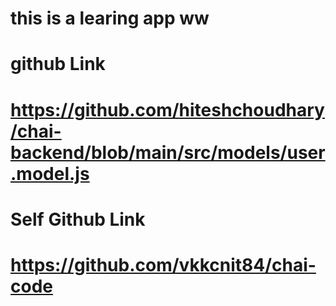 # this is a learing app ww

 # github Link
# https://github.com/hiteshchoudhary/chai-backend/blob/main/src/models/user.model.js


# Self Github Link
# https://github.com/vkkcnit84/chai-code

